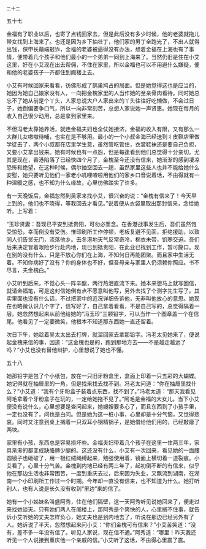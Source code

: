     二十二 

   五十七

   金福有了职业以后，也寄了点钱回家去，但是此后没有多少时候，他的老婆就拖儿带女找到上海来了。也还是因为乡下抽壮丁，他们家的男丁全跑光了，不出人就得出钱，保甲长藉端敲诈，金福的老婆被逼得没有办法，想着金福在上海也有了事情，便带着几个孩子和他们最小的一个弟弟一同到上海来了。当然仍旧是住在小艾这里，好在小艾现在出去帮佣，不住在家里，所以金福也可以不用避什么嫌疑，便和他的老婆孩子一齐都住到阁楼上去。

   小艾有时候回家来看看，彷佛形成了鹊巢鸠占的局面。但是她觉得这也是应当的，她因为她自己娘家没有人，一向把金槐家里的人当作她的至亲骨肉看待。同时她总忘不了她从前是个丫头，人家总说大户人家出来的丫头往往好吃懒做，不会过日子，她倒偏要争口气，所以一向非常刻苦，总想人家说她一声贤惠。她现在每月的收入自己很少动用，总是拿到家里来。

   不但冯老太靠她养活，就连金福夫妇也全仗她接济，金福的收入有限，又有那么一大群儿女嗷嗷待哺，也实在是不够用。最小的一个小叔金海已经送到丬皮鞋店里做学徒去了，两个小叔都在店里学生意，虽然管吃管住，衣裳鞋袜还是要自己负担，又要小艾拿出钱来。她有时候也有一点怨，但是每逢看到他们总觉得十分亲切。尤其是现在，香港陷落了已经快四个月了，金槐至今还没有信来，她渐渐的感到凄凉恐怖和绝望，在这种时候，偶尔抽空回去一趟，虽然家里这些人也并不能给她什么安慰，她只要听见他们一家老小叽哩喳啦用他们的家乡口音说着话，不由得就有一种温暖之感，也不知为什么缘故，心里彷佛踏实了许多。

   有一天晚饭后，金福忽然到吴家来找小艾，很兴奋的说：“金槐有信来了！今天早上到的，他们也不晓得，等我回去才看见。”说着便从衣袋里取出那封信来，念给她听。上写着：

   “玉珍贤妻：吾现已平安到抵贵阳，可勿必罜念。在香港战事发生后，吾们虽然饱受惊恐，幸而倒没有受伤。惟印刷所工作停顿，老板复避不见面，拒绝援助，以致同人们告贷无门，流落他乡。去冬港地天气反常奇冷，棉衣未带，饥寒交迫。吾们后来决定冒着艰险步行赴内地，现已到抵贵阳，在此业已找到工作，暂可餬口。现在别的没有什么，只是不放心你们在上海，不知何日再能团聚。而且家中生活无着。不知你病好了没有？你的身体也不好，但吾母亲与家里人仍须赖你照应。书不尽言，夫金槐白。”

   小艾听到后来，不觉心头一阵辛酸，两行热泪直流下来。她本来想马上就写回信，就请金福笔，可是这封信她倒有点不愿意叫他写，另外去找了个测字先生写了。其实里面也没有什么话，不过把家中的近况详细告诉他，无非叫他放心的意思。她现在也略微认识几个字了，信写好了，自己拿着看看，不是自己写的，总觉得隔着一层。她忽然想起来从前他给她的“冯玉珍”三颗铅字，可以当作一个图章盖一个在信尾。他看见了一定要微笑，他根本不知道那东西她一直还留着。

   次日下午，她趁着吴太太出去打牌，就溜回家去拿那铅字。冯老太见她来了，便说起金槐来信的事，因道：“这金槐也是的，跑到那地方去——不是越走越远了吗？”小艾也没有替他辩护，心里想说了她也不懂。

   五十八

   她那铅字是包了个小纸包，放在一只旧牙粉盒里，盒面上印着一只五彩的大蝴蝶。她记得就在抽屉里的一角，但是找来找去找不到。冯老太问道：“你在抽屉里找什么？”小艾道：“我有个牙粉盒子装着点东西，找不到了。”冯老太道：“那天我看见阿毛拿着个牙粉盒子在玩的，一定给她拖不见了。”阿毛是金福的大女儿。当下小艾便没有说什么，心里想要是查问起来，她嫂嫂要多心了，而且东西到了小孩手里，一定也没有了，问也是白问。但是她为这一桩小事，心里却是十分气恼，又觉得悲哀。同时又注意到桌上搁着一只双耳小钢精锅子，是她借给他们用的，已经敲瘪了两块。

   家里有小孩，东西总是容易损坏些。金福夫妇带着几个孩子在这里一住两三年，家具渐渐的都变成缺胳膊少腿的。这还没有什么，小艾有一次回来，看见她的一面腰圆镜子也砸破了，用一根红绒绳缚起来，勉强使用着，镜面上横切着一道裂痕。小艾看了，心里十分气苦。金槐到内地已经有两三年了，起初倒不断的有信来，似乎他在那边生活也非常困苦，一度到重庆去过，后来因为失业，又飘流到湖南，在湖南一个小印刷所工作过一个时期。今年却一直没有信来，也不知道为什么。她打听别人，也有人说是长久没有收到“里边”来的信了。

   她有一个小姊妹名叫盛阿秀，住在他们隔壁，这一天阿秀听见说她回来了，便走过来找她谈天。只有她们两人在阁楼上，那阿秀是个爽快的人，心里搁不住事，就告诉小艾听她的丈夫怎样负心，她丈夫也是到内地去了，听说在那边已经另外有了人。她诉说了半天，忽然想起来问小艾：“你们金槐可有信来？”小艾苦笑道：“没有，差不多一年没有信了。听见人家说，现在信不通。”阿秀道：“哪里！昨天我还听见一个人说接到重庆他一个亲戚的信。”小艾听了这话，不由得心里震了震。

